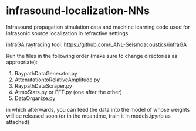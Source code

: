 # infrasound-localization-NNs
Infrasound propagation simulation data and machine learning code used for infrasonic source localization in refractive settings

infraGA raytracing tool: https://github.com/LANL-Seismoacoustics/infraGA

Run the files in the following order (make sure to change directories as appropriate):

1. RaypathDataGenerator.py
2. AttenutationtoRelativeAmplitude.py
3. RaypathDataScraper.py
4. AtmoStats.py or FFT.py (one after the other)
5. DataOrganize.py

in which afterwards, you can feed the data into the model of whose weights will be released soon (or in the meantime, train it in models.ipynb as attached)
